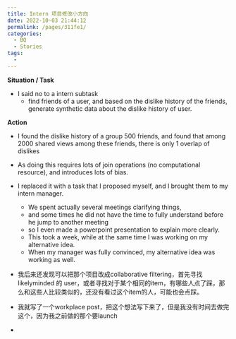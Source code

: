 ```yaml
---
title: Intern 项目修改小方向
date: 2022-10-03 21:44:12
permalink: /pages/311fe1/
categories:
  - BQ
  - Stories
tags:
  - 
---
```



**Situation / Task**
- I said no to a intern subtask
	- find friends of a user, and based on the dislike history of the friends, generate synthetic data about the dislike history of user. 


**Action**
- I found the dislike history of a group 500 friends, and found that among 2000 shared views among these friends, there is only 1 overlap of dislikes

- As doing this requires lots of join operations (no computational resource), and introduces  lots of bias. 

- I replaced it with a task that I proposed myself, and I brought them to my intern manager. 
	- We spent actually several meetings clarifying things,
	- and some times he did not have the time to fully understand before he jump to another meeting
	- so I even made a powerpoint presentation to explain more clearly.
	- This took a week, while at the same time I was working on my alternative idea.
	- When my manager was fully convinced, my alternative idea was working as well. 



- 我后来还发现可以把那个项目改成collaborative filtering，首先寻找likelyminded 的 user，或者寻找对于某个相同的item，有哪些人点了踩，那么和这些人比较类似的，还没有看过这个item的人，可能也会点踩。 
- 我就写了一个workplace post，把这个想法写下来了，但是我没有时间去做完这个，因为我之前做的那个要launch
- 








